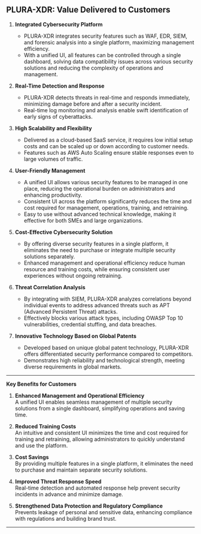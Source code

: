 ## PLURA-XDR: Value Delivered to Customers

1. **Integrated Cybersecurity Platform**  
   - PLURA-XDR integrates security features such as WAF, EDR, SIEM, and forensic analysis into a single platform, maximizing management efficiency.  
   - With a unified UI, all features can be controlled through a single dashboard, solving data compatibility issues across various security solutions and reducing the complexity of operations and management.  

2. **Real-Time Detection and Response**  
   - PLURA-XDR detects threats in real-time and responds immediately, minimizing damage before and after a security incident.  
   - Real-time log monitoring and analysis enable swift identification of early signs of cyberattacks.  

3. **High Scalability and Flexibility**  
   - Delivered as a cloud-based SaaS service, it requires low initial setup costs and can be scaled up or down according to customer needs.  
   - Features such as AWS Auto Scaling ensure stable responses even to large volumes of traffic.  

4. **User-Friendly Management**  
   - A unified UI allows various security features to be managed in one place, reducing the operational burden on administrators and enhancing productivity.  
   - Consistent UI across the platform significantly reduces the time and cost required for management, operations, training, and retraining.  
   - Easy to use without advanced technical knowledge, making it effective for both SMEs and large organizations.  

5. **Cost-Effective Cybersecurity Solution**  
   - By offering diverse security features in a single platform, it eliminates the need to purchase or integrate multiple security solutions separately.  
   - Enhanced management and operational efficiency reduce human resource and training costs, while ensuring consistent user experiences without ongoing retraining.  

6. **Threat Correlation Analysis**  
   - By integrating with SIEM, PLURA-XDR analyzes correlations beyond individual events to address advanced threats such as APT (Advanced Persistent Threat) attacks.  
   - Effectively blocks various attack types, including OWASP Top 10 vulnerabilities, credential stuffing, and data breaches.  

7. **Innovative Technology Based on Global Patents**  
   - Developed based on unique global patent technology, PLURA-XDR offers differentiated security performance compared to competitors.  
   - Demonstrates high reliability and technological strength, meeting diverse requirements in global markets.  

---

**Key Benefits for Customers**  

1. **Enhanced Management and Operational Efficiency**  
   A unified UI enables seamless management of multiple security solutions from a single dashboard, simplifying operations and saving time.  

2. **Reduced Training Costs**  
   An intuitive and consistent UI minimizes the time and cost required for training and retraining, allowing administrators to quickly understand and use the platform.  

3. **Cost Savings**  
   By providing multiple features in a single platform, it eliminates the need to purchase and maintain separate security solutions.  

4. **Improved Threat Response Speed**  
   Real-time detection and automated response help prevent security incidents in advance and minimize damage.  

5. **Strengthened Data Protection and Regulatory Compliance**  
   Prevents leakage of personal and sensitive data, enhancing compliance with regulations and building brand trust.  

--- 
